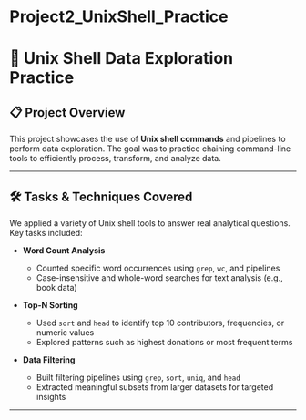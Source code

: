 # Project2_UnixShell_Practice
# 🐚 Unix Shell Data Exploration Practice

## 📋 Project Overview

This project showcases the use of **Unix shell commands** and pipelines to perform data exploration. The goal was to practice chaining command-line tools to efficiently process, transform, and analyze data.

---

## 🛠️ Tasks & Techniques Covered

We applied a variety of Unix shell tools to answer real analytical questions. Key tasks included:

- **Word Count Analysis**
  - Counted specific word occurrences using `grep`, `wc`, and pipelines
  - Case-insensitive and whole-word searches for text analysis (e.g., book data)

- **Top-N Sorting**
  - Used `sort` and `head` to identify top 10 contributors, frequencies, or numeric values
  - Explored patterns such as highest donations or most frequent terms

- **Data Filtering**
  - Built filtering pipelines using `grep`, `sort`, `uniq`, and `head`
  - Extracted meaningful subsets from larger datasets for targeted insights

---
